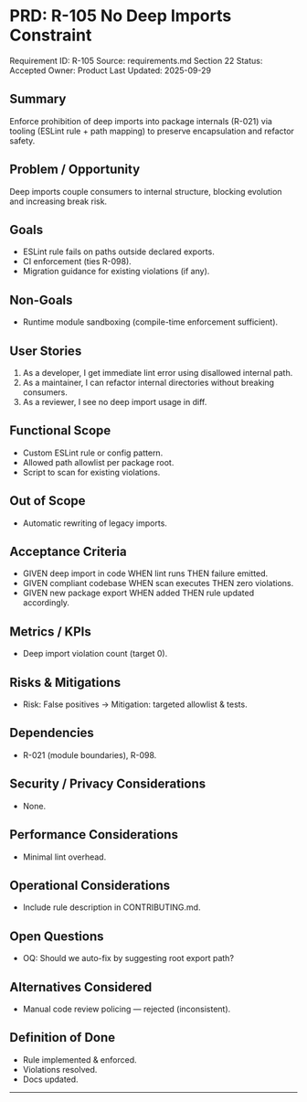 # PRD: R-105 No Deep Imports Constraint

Requirement ID: R-105
Source: requirements.md Section 22
Status: Accepted
Owner: Product
Last Updated: 2025-09-29

## Summary

Enforce prohibition of deep imports into package internals (R-021) via tooling (ESLint rule + path mapping) to preserve encapsulation and refactor safety.

## Problem / Opportunity

Deep imports couple consumers to internal structure, blocking evolution and increasing break risk.

## Goals

- ESLint rule fails on paths outside declared exports.
- CI enforcement (ties R-098).
- Migration guidance for existing violations (if any).

## Non-Goals

- Runtime module sandboxing (compile-time enforcement sufficient).

## User Stories

1. As a developer, I get immediate lint error using disallowed internal path.
2. As a maintainer, I can refactor internal directories without breaking consumers.
3. As a reviewer, I see no deep import usage in diff.

## Functional Scope

- Custom ESLint rule or config pattern.
- Allowed path allowlist per package root.
- Script to scan for existing violations.

## Out of Scope

- Automatic rewriting of legacy imports.

## Acceptance Criteria

- GIVEN deep import in code WHEN lint runs THEN failure emitted.
- GIVEN compliant codebase WHEN scan executes THEN zero violations.
- GIVEN new package export WHEN added THEN rule updated accordingly.

## Metrics / KPIs

- Deep import violation count (target 0).

## Risks & Mitigations

- Risk: False positives → Mitigation: targeted allowlist & tests.

## Dependencies

- R-021 (module boundaries), R-098.

## Security / Privacy Considerations

- None.

## Performance Considerations

- Minimal lint overhead.

## Operational Considerations

- Include rule description in CONTRIBUTING.md.

## Open Questions

- OQ: Should we auto-fix by suggesting root export path?

## Alternatives Considered

- Manual code review policing — rejected (inconsistent).

## Definition of Done

- Rule implemented & enforced.
- Violations resolved.
- Docs updated.

---
